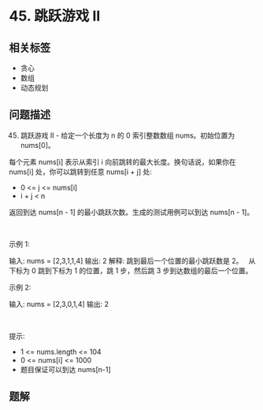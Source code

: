 
# 45. 跳跃游戏 II

## 相关标签

- 贪心
- 数组
- 动态规划

## 问题描述 

45. 跳跃游戏 II - 给定一个长度为 n 的 0 索引整数数组 nums。初始位置为 nums[0]。

每个元素 nums[i] 表示从索引 i 向前跳转的最大长度。换句话说，如果你在 nums[i] 处，你可以跳转到任意 nums[i + j] 处:

 * 0 <= j <= nums[i] 
 * i + j < n

返回到达 nums[n - 1] 的最小跳跃次数。生成的测试用例可以到达 nums[n - 1]。

 

示例 1:


输入: nums = [2,3,1,1,4]
输出: 2
解释: 跳到最后一个位置的最小跳跃数是 2。
     从下标为 0 跳到下标为 1 的位置，跳 1 步，然后跳 3 步到达数组的最后一个位置。


示例 2:


输入: nums = [2,3,0,1,4]
输出: 2


 

提示:

 * 1 <= nums.length <= 104
 * 0 <= nums[i] <= 1000
 * 题目保证可以到达 nums[n-1]

## 题解


```ts

````